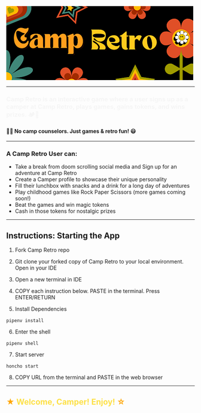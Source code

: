 <img src="images/Red & Green Retro Hippie y2k Minimalist Curved Text Circular Fashion Business Logo.png">

---

<h3 style="color:#f5f5f5"> Camp Retro is an interactive game where a user signs up as a camper at Camp Retro, plays games, gains tokens, and wins prizes. 🏕️🌲</h3>

#### ✌🏾 No camp counselors. Just games & retro fun! 😃

---

### A Camp Retro User can:

- Take a break from doom scrolling social media and Sign up for an adventure at Camp Retro
- Create a Camper profile to showcase their unique personality
- Fill their lunchbox with snacks and a drink for a long day of adventures
- Play childhood games like Rock Paper Scissors (more games coming soon!)
- Beat the games and win magic tokens
- Cash in those tokens for nostalgic prizes

---

## Instructions: Starting the App

1. Fork Camp Retro repo
2. Git clone your forked copy of Camp Retro to your local environment. Open in your IDE
3. Open a new terminal in IDE
4. COPY each instruction below. PASTE in the terminal. Press ENTER/RETURN

5. Install Dependencies

```
pipenv install
```

6. Enter the shell

```
pipenv shell
```

7. Start server

```
honcho start
```

8. COPY URL from the terminal and PASTE in the web browser

---

<h2 style="color:#fde047"><span style="color:orange"> ★</span> Welcome, Camper! Enjoy!<span style="color:orange"> ☆</span> </h2>
